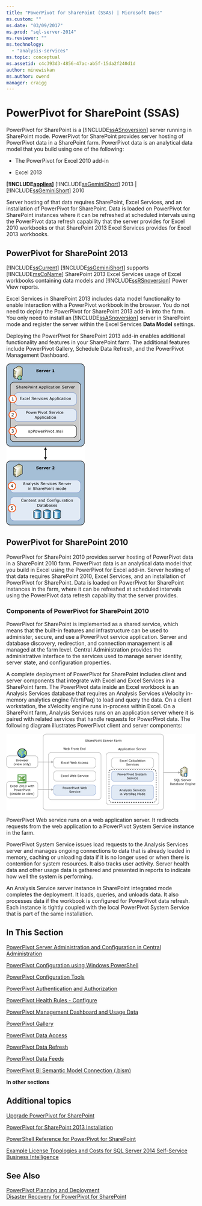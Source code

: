 ```yaml
---
title: "PowerPivot for SharePoint (SSAS) | Microsoft Docs"
ms.custom: ""
ms.date: "03/09/2017"
ms.prod: "sql-server-2014"
ms.reviewer: ""
ms.technology: 
  - "analysis-services"
ms.topic: conceptual
ms.assetid: c4c393d3-4856-47ac-ab5f-15da2f240d1d
author: minewiskan
ms.author: owend
manager: craigg
---
```

# PowerPivot for SharePoint (SSAS)
  PowerPivot for SharePoint is a [!INCLUDE[ssASnoversion](../../includes/ssasnoversion-md.md)] server running in SharePoint mode. PowerPivot for SharePoint provides server hosting of PowerPivot data in a SharePoint farm. PowerPivot data is an analytical data model that you build using one of the following:  
  
-   The PowerPivot for Excel 2010 add-in  
  
-   Excel 2013  
  
 **[!INCLUDE[applies](../../includes/applies-md.md)]**  [!INCLUDE[ssGeminiShort](../../includes/ssgeminishort-md.md)] 2013 | [!INCLUDE[ssGeminiShort](../../includes/ssgeminishort-md.md)] 2010  
  
 Server hosting of that data requires SharePoint, Excel Services, and an installation of PowerPivot for SharePoint. Data is loaded on PowerPivot for SharePoint instances where it can be refreshed at scheduled intervals using the PowerPivot data refresh capability that the server provides for Excel 2010 workbooks or that SharePoint 2013 Excel Services provides for Excel 2013 workbooks.  
  
## PowerPivot for SharePoint 2013  
 [!INCLUDE[ssCurrent](../../includes/sscurrent-md.md)] [!INCLUDE[ssGeminiShort](../../includes/ssgeminishort-md.md)] supports [!INCLUDE[msCoName](../../includes/msconame-md.md)] SharePoint 2013 Excel Services usage of Excel workbooks containing data models and [!INCLUDE[ssRSnoversion](../../includes/ssrsnoversion-md.md)] Power View reports.  
  
 Excel Services in SharePoint 2013 includes data model functionality to enable interaction with a PowerPivot workbook in the browser. You do not need to deploy the PowerPivot for SharePoint 2013 add-in into the farm. You only need to install an [!INCLUDE[ssASnoversion](../../includes/ssasnoversion-md.md)] server in SharePoint mode and register the server within the Excel Services **Data Model** settings.  
  
 Deploying the PowerPivot for SharePoint 2013 add-in enables additional functionality and features in your SharePoint farm. The additional features include PowerPivot Gallery, Schedule Data Refresh, and the PowerPivot Management Dashboard.  
  
 ![SSAS PowerPivot Mode 2 Server Deployment](../media/as-powerpivot-mode-2server-deployment.gif "SSAS PowerPivot Mode 2 Server Deployment")  
  
## PowerPivot for SharePoint 2010  
 PowerPivot for SharePoint 2010 provides server hosting of PowerPivot data in a SharePoint 2010 farm. PowerPivot data is an analytical data model that you build in Excel using the PowerPivot for Excel add-in. Server hosting of that data requires SharePoint 2010, Excel Services, and an installation of PowerPivot for SharePoint. Data is loaded on PowerPivot for SharePoint instances in the farm, where it can be refreshed at scheduled intervals using the PowerPivot data refresh capability that the server provides.  
  
### Components of PowerPivot for SharePoint 2010  
 PowerPivot for SharePoint is implemented as a shared service, which means that the built-in features and infrastructure can be used to administer, secure, and use a PowerPivot service application. Server and database discovery, redirection, and connection management is all managed at the farm level. Central Administration provides the administrative interface to the services used to manage server identity, server state, and configuration properties.  
  
 A complete deployment of PowerPivot for SharePoint includes client and server components that integrate with Excel and Excel Services in a SharePoint farm. The PowerPivot data inside an Excel workbook is an Analysis Services database that requires an Analysis Services xVelocity in-memory analytics engine (VertiPaq) to load and query the data. On a client workstation, the xVelocity engine runs in-process within Excel. On a SharePoint farm, Analysis Services runs on an application server where it is paired with related services that handle requests for PowerPivot data. The following diagram illustrates PowerPivot client and server components:  
  
 ![GMNI_GeminiArch2](../media/gmni-geminiarch2.gif "GMNI_GeminiArch2")  
  
 PowerPivot Web service runs on a web application server. It redirects requests from the web application to a PowerPivot System Service instance in the farm.  
  
 PowerPivot System Service issues load requests to the Analysis Services server and manages ongoing connections to data that is already loaded in memory, caching or unloading data if it is no longer used or when there is contention for system resources. It also tracks user activity. Server health data and other usage data is gathered and presented in reports to indicate how well the system is performing.  
  
 An Analysis Service server instance in SharePoint integrated mode completes the deployment. It loads, queries, and unloads data. It also processes data if the workbook is configured for PowerPivot data refresh.  Each instance is tightly coupled with the local PowerPivot System Service that is part of the same installation.  
  
##  <a name="bkmk_RelatedContent"></a> In This Section  
 [PowerPivot Server Administration and Configuration in Central Administration](power-pivot-server-administration-and-configuration-in-central-administration.md)  
  
 [PowerPivot Configuration using Windows PowerShell](power-pivot-configuration-using-windows-powershell.md)  
  
 [PowerPivot Configuration Tools](power-pivot-configuration-tools.md)  
  
 [PowerPivot Authentication and Authorization](power-pivot-authentication-and-authorization.md)  
  
 [PowerPivot Health Rules - Configure](configure-power-pivot-health-rules.md)  
  
 [PowerPivot Management Dashboard and Usage Data](power-pivot-management-dashboard-and-usage-data.md)  
  
 [PowerPivot Gallery](../../2014-toc/books-online-for-sql-server-2014.md)  
  
 [PowerPivot Data Access](power-pivot-data-access.md)  
  
 [PowerPivot Data Refresh](power-pivot-data-refresh.md)  
  
 [PowerPivot Data Feeds](power-pivot-data-feeds.md)  
  
 [PowerPivot BI Semantic Model Connection &#40;.bism&#41;](power-pivot-bi-semantic-model-connection-bism.md)  
  
 **In other sections**  
  
## Additional topics  
 [Upgrade PowerPivot for SharePoint](../../database-engine/install-windows/upgrade-power-pivot-for-sharepoint.md)  
  
 [PowerPivot for SharePoint 2013 Installation](../instances/install-windows/install-analysis-services-in-power-pivot-mode.md)  
  
 [PowerShell Reference for PowerPivot for SharePoint](/sql/analysis-services/powershell/powershell-reference-for-power-pivot-for-sharepoint)  
  
 [Example License Topologies and Costs  for SQL Server 2014 Self-Service Business Intelligence](../../sql-server/install/example-license-topologies-costs-self-service-business-intelligence.md)  
  
## See Also  
 [PowerPivot Planning and Deployment](http://go.microsoft.com/fwlink/?linkID=220972)   
 [Disaster Recovery for PowerPivot for SharePoint](http://go.microsoft.com/fwlink/p/?LinkId=389570)  
  
  
